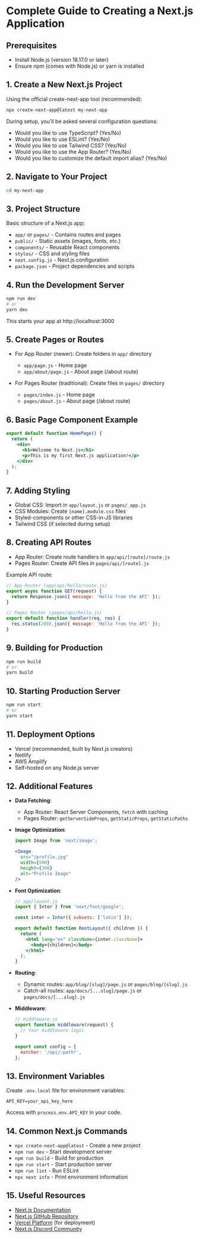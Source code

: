 # Complete Guide to Creating a Next.js Application

## Prerequisites
- Install Node.js (version 18.17.0 or later)
- Ensure npm (comes with Node.js) or yarn is installed

## 1. Create a New Next.js Project
Using the official create-next-app tool (recommended):

```bash
npx create-next-app@latest my-next-app
```

During setup, you'll be asked several configuration questions:
- Would you like to use TypeScript? (Yes/No)
- Would you like to use ESLint? (Yes/No)
- Would you like to use Tailwind CSS? (Yes/No)
- Would you like to use the App Router? (Yes/No)
- Would you like to customize the default import alias? (Yes/No)

## 2. Navigate to Your Project
```bash
cd my-next-app
```

## 3. Project Structure
Basic structure of a Next.js app:

- `app/` or `pages/` - Contains routes and pages
- `public/` - Static assets (images, fonts, etc.)
- `components/` - Reusable React components
- `styles/` - CSS and styling files
- `next.config.js` - Next.js configuration
- `package.json` - Project dependencies and scripts

## 4. Run the Development Server
```bash
npm run dev
# or
yarn dev
```

This starts your app at http://localhost:3000

## 5. Create Pages or Routes
- For App Router (newer): Create folders in `app/` directory
  - `app/page.js` - Home page
  - `app/about/page.js` - About page (/about route)
  
- For Pages Router (traditional): Create files in `pages/` directory
  - `pages/index.js` - Home page
  - `pages/about.js` - About page (/about route)

## 6. Basic Page Component Example
```jsx
export default function HomePage() {
  return (
    <div>
      <h1>Welcome to Next.js</h1>
      <p>This is my first Next.js application!</p>
    </div>
  );
}
```

## 7. Adding Styling
- Global CSS: Import in `app/layout.js` or `pages/_app.js`
- CSS Modules: Create `[name].module.css` files
- Styled-components or other CSS-in-JS libraries
- Tailwind CSS (if selected during setup)

## 8. Creating API Routes
- App Router: Create route handlers in `app/api/[route]/route.js`
- Pages Router: Create API files in `pages/api/[route].js`

Example API route:
```javascript
// App Router (app/api/hello/route.js)
export async function GET(request) {
  return Response.json({ message: 'Hello from the API' });
}

// Pages Router (pages/api/hello.js)
export default function handler(req, res) {
  res.status(200).json({ message: 'Hello from the API' });
}
```

## 9. Building for Production
```bash
npm run build
# or
yarn build
```

## 10. Starting Production Server
```bash
npm run start
# or
yarn start
```

## 11. Deployment Options
- Vercel (recommended, built by Next.js creators)
- Netlify
- AWS Amplify
- Self-hosted on any Node.js server

## 12. Additional Features
- **Data Fetching**:
  - App Router: React Server Components, `fetch` with caching
  - Pages Router: `getServerSideProps`, `getStaticProps`, `getStaticPaths`

- **Image Optimization**:
  ```jsx
  import Image from 'next/image';
  
  <Image
    src="/profile.jpg"
    width={500}
    height={300}
    alt="Profile Image"
  />
  ```

- **Font Optimization**:
  ```jsx
  // app/layout.js
  import { Inter } from 'next/font/google';
  
  const inter = Inter({ subsets: ['latin'] });
  
  export default function RootLayout({ children }) {
    return (
      <html lang="en" className={inter.className}>
        <body>{children}</body>
      </html>
    );
  }
  ```

- **Routing**:
  - Dynamic routes: `app/blog/[slug]/page.js` or `pages/blog/[slug].js`
  - Catch-all routes: `app/docs/[...slug]/page.js` or `pages/docs/[...slug].js`

- **Middleware**:
  ```javascript
  // middleware.js
  export function middleware(request) {
    // Your middleware logic
  }
  
  export const config = {
    matcher: '/api/:path*',
  };
  ```

## 13. Environment Variables
Create `.env.local` file for environment variables:
```
API_KEY=your_api_key_here
```

Access with `process.env.API_KEY` in your code.

## 14. Common Next.js Commands
- `npx create-next-app@latest` - Create a new project
- `npm run dev` - Start development server
- `npm run build` - Build for production
- `npm run start` - Start production server
- `npm run lint` - Run ESLint
- `npx next info` - Print environment information

## 15. Useful Resources
- [Next.js Documentation](https://nextjs.org/docs)
- [Next.js GitHub Repository](https://github.com/vercel/next.js)
- [Vercel Platform](https://vercel.com) (for deployment)
- [Next.js Discord Community](https://nextjs.org/discord)
